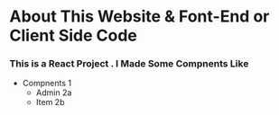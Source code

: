 # About This Website & Font-End or Client Side Code
### This is a React Project . I Made Some Compnents Like


* Compnents 1
  * Admin 2a
  * Item 2b

